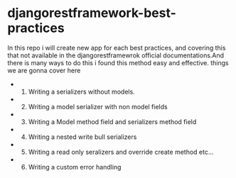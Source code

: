 # djangorestframework-best-practices 


In this repo i will create new app for each best practices, and covering this that not available in the djangorestframewrok official documentations.And there is many ways to do this i found this method easy and effective. things we are gonna cover here 

- 1. Writing a serializers without models. 
- 2. Writing a model serializer with non model fields 
- 3. Writing a Model method field and serializers method field 
- 4. Writing a nested write bull serializers 
- 5. Writing a read only seralizers and override create method etc... 
- 6. Writing a custom error handling  
